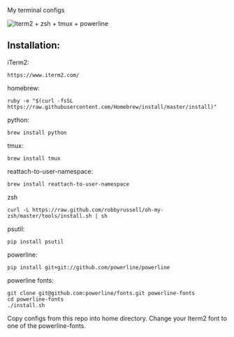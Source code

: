 My terminal configs

![Iterm2 + zsh + tmux + powerline](/../screenshots/screenshots/tmux-zsh.png?raw=true "Iterm2 + zsh + tmux + powerline")

Installation:
---------
iTerm2:
```
https://www.iterm2.com/
```

homebrew:
```
ruby -e "$(curl -fsSL https://raw.githubusercontent.com/Homebrew/install/master/install)"
```

python:
```
brew install python
```

tmux:
```
brew install tmux
```

reattach-to-user-namespace:
```
brew install reattach-to-user-namespace
```

zsh
```
curl -L https://raw.github.com/robbyrussell/oh-my-zsh/master/tools/install.sh | sh
```

psutil:
```
pip install psutil
```

powerline:
```
pip install git+git://github.com/powerline/powerline
```

powerline fonts:
```
git clone git@github.com:powerline/fonts.git powerline-fonts
cd powerline-fonts
./install.sh
```

Copy configs from this repo into home directory. Change your Iterm2 font to one of the powerline-fonts.
